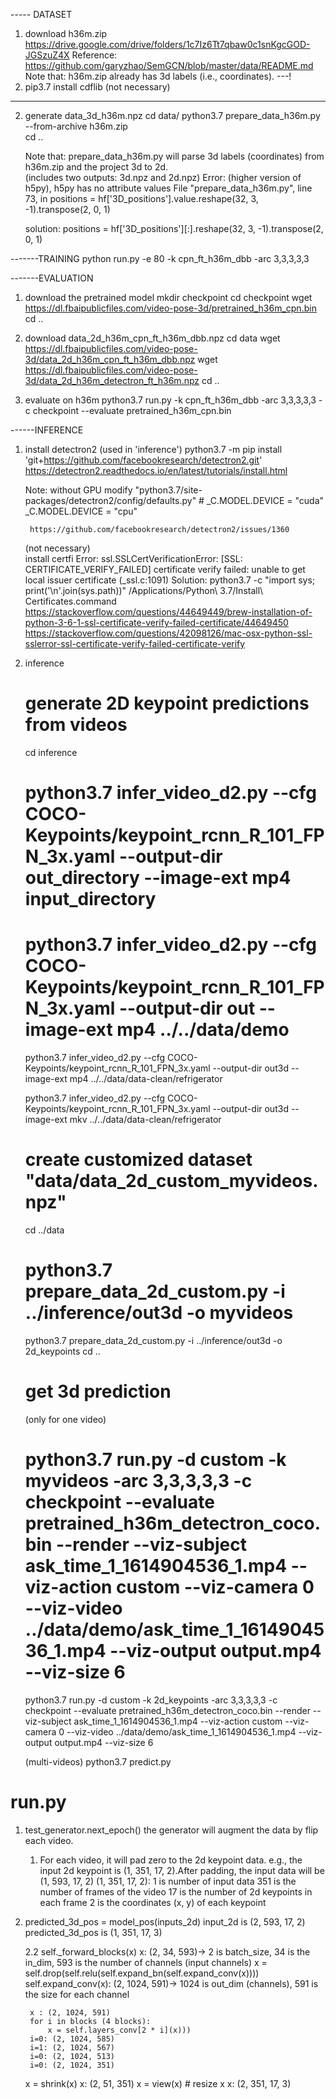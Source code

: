 
----- DATASET
1. download h36m.zip
    https://drive.google.com/drive/folders/1c7Iz6Tt7qbaw0c1snKgcGOD-JGSzuZ4X
    Reference: 
        https://github.com/garyzhao/SemGCN/blob/master/data/README.md
    Note that: 
        h36m.zip already has 3d labels (i.e., coordinates).
---!        
2. pip3.7 install cdflib (not necessary)
---

2. generate data_3d_h36m.npz
    cd data/
    python3.7 prepare_data_h36m.py --from-archive h36m.zip   
    cd ..   
    
    Note that:
        prepare_data_h36m.py will parse 3d labels (coordinates) from h36m.zip and the project 3d to 2d.  
        (includes two outputs: 3d.npz and 2d.npz)
    Error: (higher version of h5py), h5py has no attribute values
        File "prepare_data_h36m.py", line 73, in <module>
        positions = hf['3D_positions'].value.reshape(32, 3, -1).transpose(2, 0, 1)
     
    solution: 
        positions = hf['3D_positions'][:].reshape(32, 3, -1).transpose(2, 0, 1)

-------TRAINING
    python run.py -e 80 -k cpn_ft_h36m_dbb -arc 3,3,3,3,3

-------EVALUATION
1. download the pretrained model
    mkdir checkpoint
    cd checkpoint
    wget https://dl.fbaipublicfiles.com/video-pose-3d/pretrained_h36m_cpn.bin
    cd ..  
    
2. download data_2d_h36m_cpn_ft_h36m_dbb.npz
    cd data
    wget https://dl.fbaipublicfiles.com/video-pose-3d/data_2d_h36m_cpn_ft_h36m_dbb.npz
    wget https://dl.fbaipublicfiles.com/video-pose-3d/data_2d_h36m_detectron_ft_h36m.npz
    cd ..

3. evaluate on h36m
    python3.7 run.py -k cpn_ft_h36m_dbb -arc 3,3,3,3,3 -c checkpoint --evaluate pretrained_h36m_cpn.bin





------INFERENCE
1. install detectron2 (used in 'inference')
    python3.7 -m pip install 'git+https://github.com/facebookresearch/detectron2.git'
    https://detectron2.readthedocs.io/en/latest/tutorials/install.html
    
    Note: without GPU
   modify "python3.7/site-packages/detectron2/config/defaults.py" 
        # _C.MODEL.DEVICE = "cuda" 
        _C.MODEL.DEVICE = "cpu"
        
        https://github.com/facebookresearch/detectron2/issues/1360
    
    (not necessary)     
    install certfi
   Error: 
        ssl.SSLCertVerificationError: [SSL: CERTIFICATE_VERIFY_FAILED] certificate verify failed: unable to get local issuer certificate (_ssl.c:1091)
    Solution:
        python3.7 -c "import sys; print('\n'.join(sys.path))"
   /Applications/Python\ 3.7/Install\ Certificates.command
   https://stackoverflow.com/questions/44649449/brew-installation-of-python-3-6-1-ssl-certificate-verify-failed-certificate/44649450
   https://stackoverflow.com/questions/42098126/mac-osx-python-ssl-sslerror-ssl-certificate-verify-failed-certificate-verify

2. inference
   # generate 2D keypoint predictions from videos
   cd inference
   # python3.7 infer_video_d2.py --cfg COCO-Keypoints/keypoint_rcnn_R_101_FPN_3x.yaml --output-dir out_directory --image-ext mp4 input_directory
   # python3.7 infer_video_d2.py --cfg COCO-Keypoints/keypoint_rcnn_R_101_FPN_3x.yaml --output-dir out --image-ext mp4 ../../data/demo
   python3.7 infer_video_d2.py --cfg COCO-Keypoints/keypoint_rcnn_R_101_FPN_3x.yaml --output-dir out3d --image-ext mp4
   ../../data/data-clean/refrigerator

   python3.7 infer_video_d2.py --cfg COCO-Keypoints/keypoint_rcnn_R_101_FPN_3x.yaml --output-dir out3d --image-ext mkv
   ../../data/data-clean/refrigerator

   # create customized dataset "data/data_2d_custom_myvideos.npz"
   cd ../data
   # python3.7 prepare_data_2d_custom.py -i ../inference/out3d -o myvideos
   python3.7 prepare_data_2d_custom.py -i ../inference/out3d -o 2d_keypoints cd ..

   # get 3d prediction
   (only for one video)
   # python3.7 run.py -d custom -k myvideos -arc 3,3,3,3,3 -c checkpoint --evaluate pretrained_h36m_detectron_coco.bin --render --viz-subject ask_time_1_1614904536_1.mp4 --viz-action custom --viz-camera 0 --viz-video ../data/demo/ask_time_1_1614904536_1.mp4 --viz-output output.mp4 --viz-size 6
   python3.7 run.py -d custom -k 2d_keypoints -arc 3,3,3,3,3 -c checkpoint --evaluate pretrained_h36m_detectron_coco.bin
   --render --viz-subject ask_time_1_1614904536_1.mp4 --viz-action custom --viz-camera 0 --viz-video
   ../data/demo/ask_time_1_1614904536_1.mp4 --viz-output output.mp4 --viz-size 6

   (multi-videos)
   python3.7 predict.py

# run.py

1. test_generator.next_epoch()
   the generator will augment the data by flip each video.
    1. For each video, it will pad zero to the 2d keypoint data. e.g., the input 2d keypoint is (1, 351, 17, 2).After
       padding, the input data will be (1, 593, 17, 2)
       (1, 351, 17, 2):
       1 is number of input data 351 is the number of frames of the video 17 is the number of 2d keypoints in each frame
       2 is the coordinates (x, y) of each keypoint

2. predicted_3d_pos = model_pos(inputs_2d)
   input_2d is (2, 593, 17, 2)
   predicted_3d_pos is (1, 351, 17, 3)

    2.2 self._forward_blocks(x)
        x: (2, 34, 593)-> 2 is batch_size, 34 is the in_dim, 593 is the number of channels (input channels)
        x = self.drop(self.relu(self.expand_bn(self.expand_conv(x))))
        self.expand_conv(x): (2, 1024, 591)-> 1024 is out_dim (channels), 591 is the size for each channel
        
        x : (2, 1024, 591)
        for i in blocks (4 blocks):
            x = self.layers_conv[2 * i](x)))
        i=0: (2, 1024, 585)
        i=1: (2, 1024, 567)
        i=0: (2, 1024, 513)
        i=0: (2, 1024, 351)
    
    x = shrink(x)
    x: (2, 51, 351)
    x = view(x) # resize x 
    x: (2, 351, 17, 3)


    




